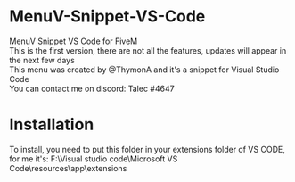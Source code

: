 # MenuV-Snippet-VS-Code
MenuV Snippet VS Code for FiveM <br>
This is the first version, there are not all the features, updates will appear in the next few days <br>
This menu was created by @ThymonA and it's a snippet for Visual Studio Code <br>
You can contact me on discord: Talec #4647 <br>

# Installation
To install, you need to put this folder in your extensions folder of VS CODE, for me it's: F:\Visual studio code\Microsoft VS Code\resources\app\extensions
